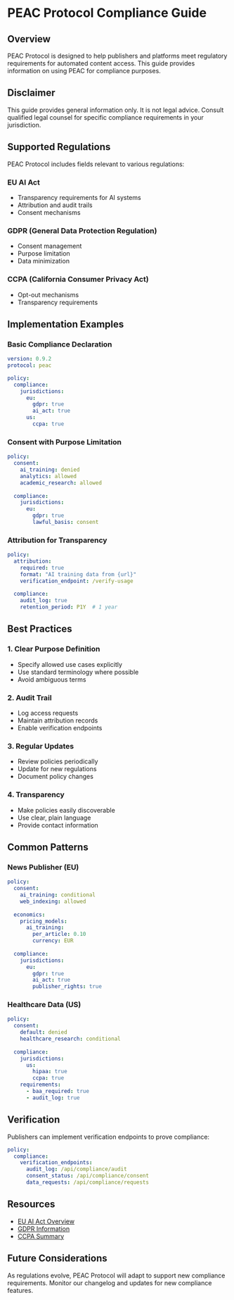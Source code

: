 # PEAC Protocol Compliance Guide

## Overview

PEAC Protocol is designed to help publishers and platforms meet regulatory requirements for automated content access. This guide provides information on using PEAC for compliance purposes.

## Disclaimer

This guide provides general information only. It is not legal advice. Consult qualified legal counsel for specific compliance requirements in your jurisdiction.

## Supported Regulations

PEAC Protocol includes fields relevant to various regulations:

### EU AI Act
- Transparency requirements for AI systems
- Attribution and audit trails
- Consent mechanisms

### GDPR (General Data Protection Regulation)
- Consent management
- Purpose limitation
- Data minimization

### CCPA (California Consumer Privacy Act)
- Opt-out mechanisms
- Transparency requirements

## Implementation Examples

### Basic Compliance Declaration

```yaml
version: 0.9.2
protocol: peac

policy:
  compliance:
    jurisdictions:
      eu:
        gdpr: true
        ai_act: true
      us:
        ccpa: true
```

### Consent with Purpose Limitation

```yaml
policy:
  consent:
    ai_training: denied
    analytics: allowed
    academic_research: allowed
    
  compliance:
    jurisdictions:
      eu:
        gdpr: true
        lawful_basis: consent
```

### Attribution for Transparency

```yaml
policy:
  attribution:
    required: true
    format: "AI training data from {url}"
    verification_endpoint: /verify-usage
    
  compliance:
    audit_log: true
    retention_period: P1Y  # 1 year
```

## Best Practices

### 1. Clear Purpose Definition
- Specify allowed use cases explicitly
- Use standard terminology where possible
- Avoid ambiguous terms

### 2. Audit Trail
- Log access requests
- Maintain attribution records
- Enable verification endpoints

### 3. Regular Updates
- Review policies periodically
- Update for new regulations
- Document policy changes

### 4. Transparency
- Make policies easily discoverable
- Use clear, plain language
- Provide contact information

## Common Patterns

### News Publisher (EU)
```yaml
policy:
  consent:
    ai_training: conditional
    web_indexing: allowed
    
  economics:
    pricing_models:
      ai_training:
        per_article: 0.10
        currency: EUR
        
  compliance:
    jurisdictions:
      eu:
        gdpr: true
        ai_act: true
        publisher_rights: true
```

### Healthcare Data (US)
```yaml
policy:
  consent:
    default: denied
    healthcare_research: conditional
    
  compliance:
    jurisdictions:
      us:
        hipaa: true
        ccpa: true
    requirements:
      - baa_required: true
      - audit_log: true
```

## Verification

Publishers can implement verification endpoints to prove compliance:

```yaml
policy:
  compliance:
    verification_endpoints:
      audit_log: /api/compliance/audit
      consent_status: /api/compliance/consent
      data_requests: /api/compliance/requests
```

## Resources

- [EU AI Act Overview](https://artificialintelligenceact.eu/)
- [GDPR Information](https://gdpr.eu/)
- [CCPA Summary](https://oag.ca.gov/privacy/ccpa)

## Future Considerations

As regulations evolve, PEAC Protocol will adapt to support new compliance requirements. Monitor our changelog and updates for new compliance features.
